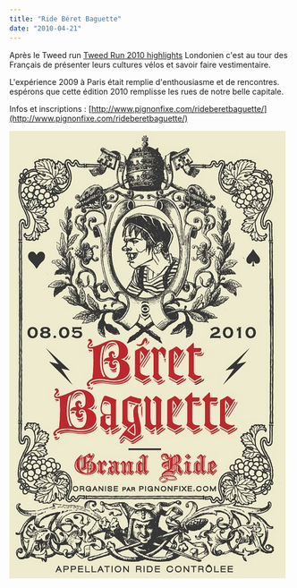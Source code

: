 ```yaml
---
title: "Ride Béret Baguette"
date: "2010-04-21"
---
```


Après le Tweed run [Tweed Run 2010 highlights](http://www.youtube.com/watch?v=xb1ccVk22Qc) Londonien c'est au tour des Français de présenter leurs cultures vélos et savoir faire vestimentaire.

L'expérience 2009 à Paris était remplie d'enthousiasme et de rencontres. espérons que cette édition 2010 remplisse les rues de notre belle capitale.

Infos et inscriptions : [http://www.pignonfixe.com/rideberetbaguette/](http://www.pignonfixe.com/rideberetbaguette/)

![](images/beret.jpg "beret")
